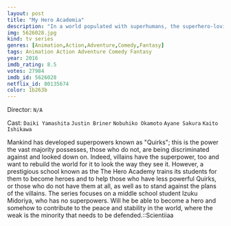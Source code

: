 ```yaml
---
layout: post
title: "My Hero Academia"
description: "In a world populated with superhumans, the superhero-loving Izuku Midoriya is without power. However, after the Quirkless dreamer Izuku inherits the powers of the world's best superhero, All Might, his hopes of becoming the top hero are now possible. Once enrolled in the high school for heroes, U.A., Izuku soon discovers being a hero is much more complicated than it appears..."
img: 5626028.jpg
kind: tv series
genres: [Animation,Action,Adventure,Comedy,Fantasy]
tags: Animation Action Adventure Comedy Fantasy 
year: 2016
imdb_rating: 8.5
votes: 27984
imdb_id: 5626028
netflix_id: 80135674
color: 1b263b
---
```

Director: `N/A`  

Cast: `Daiki Yamashita` `Justin Briner` `Nobuhiko Okamoto` `Ayane Sakura` `Kaito Ishikawa` 

Mankind has developed superpowers known as "Quirks"; this is the power the vast majority possesses, those who do not, are being discriminated against and looked down on. Indeed, villains have the superpower, too and want to rebuild the world for it to look the way they see it. However, a prestigious school known as the The Hero Academy trains its students for them to become heroes and to help those who have less powerful Quirks, or those who do not have them at all, as well as to stand against the plans of the villains. The series focuses on a middle school student Izuku Midoriya, who has no superpowers. Will he be able to become a hero and somehow to contribute to the peace and stability in the world, where the weak is the minority that needs to be defended.::Scientiiaa